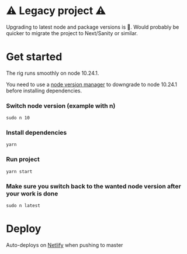 # ⚠ Legacy project ⚠

Upgrading to latest node and package versions is 💩. Would probably be quicker to migrate the project to Next/Sanity or similar.

# Get started
The rig runs smoothly on node 10.24.1.

You need to use a [node version manager](https://github.com/tj/n) to downgrade to node 10.24.1 before installing dependencies.

### Switch node version (example with n)
```
sudo n 10
```

### Install dependencies
```
yarn
```

### Run project
```
yarn start
```

### Make sure you switch back to the wanted node version after your work is done
```
sudo n latest
```

# Deploy
Auto-deploys on [Netlify](https://www.netlify.com/) when pushing to master